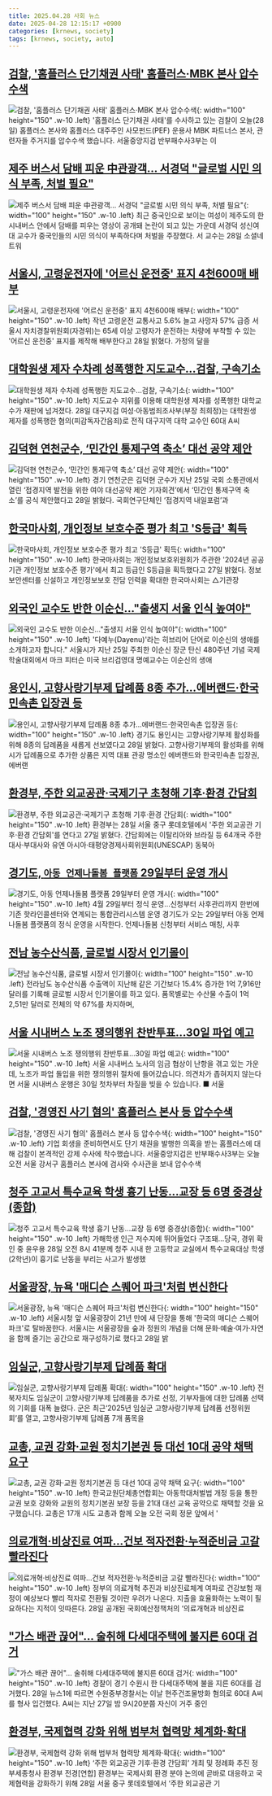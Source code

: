```yaml
---
title: 2025.04.28 사회 뉴스
date: 2025-04-28 12:15:17 +0900
categories: [krnews, society]
tags: [krnews, society, auto]
---
```

## [검찰, '홈플러스 단기채권 사태' 홈플러스·MBK 본사 압수수색](https://n.news.naver.com/mnews/article/437/0000438815)

![검찰, '홈플러스 단기채권 사태' 홈플러스·MBK 본사 압수수색](https://mimgnews.pstatic.net/image/origin/437/2025/04/28/438815.jpg?type=nf220_150){: width="100" height="150" .w-10 .left}
'홈플러스 단기채권 사태'를 수사하고 있는 검찰이 오늘(28일) 홈플러스 본사와 홈플러스 대주주인 사모펀드(PEF) 운용사 MBK 파트너스 본사, 관련자들 주거지를 압수수색 했습니다. 서울중앙지검 반부패수사3부는 이

## [제주 버스서 담배 피운 中관광객… 서경덕 "글로벌 시민 의식 부족, 처벌 필요"](https://n.news.naver.com/mnews/article/014/0005342179)

![제주 버스서 담배 피운 中관광객… 서경덕 "글로벌 시민 의식 부족, 처벌 필요"](https://mimgnews.pstatic.net/image/origin/014/2025/04/28/5342179.jpg?type=nf220_150){: width="100" height="150" .w-10 .left}
최근 중국인으로 보이는 여성이 제주도의 한 시내버스 안에서 담배를 피우는 영상이 공개돼 논란이 되고 있는 가운데 서경덕 성신여대 교수가 중국인들의 시민 의식이 부족하다며 처벌을 주장했다. 서 교수는 28일 소셜네트워

## [서울시, 고령운전자에 '어르신 운전중' 표지 4천600매 배부](https://n.news.naver.com/mnews/article/001/0015355265)

![서울시, 고령운전자에 '어르신 운전중' 표지 4천600매 배부](https://mimgnews.pstatic.net/image/origin/001/2025/04/28/15355265.jpg?type=nf220_150){: width="100" height="150" .w-10 .left}
작년 고령운전 교통사고 5.6% 늘고 사망자 57% 급증 서울시 자치경찰위원회(자경위)는 65세 이상 고령자가 운전하는 차량에 부착할 수 있는 '어르신 운전중' 표지를 제작해 배부한다고 28일 밝혔다. 가정의 달을

## [대학원생 제자 수차례 성폭행한 지도교수…검찰, 구속기소](https://n.news.naver.com/mnews/article/081/0003537073)

![대학원생 제자 수차례 성폭행한 지도교수…검찰, 구속기소](https://mimgnews.pstatic.net/image/origin/081/2025/04/28/3537073.jpg?type=nf220_150){: width="100" height="150" .w-10 .left}
지도교수 지위를 이용해 대학원생 제자를 성폭행한 대학교수가 재판에 넘겨졌다. 28일 대구지검 여성·아동범죄조사부(부장 최희정)는 대학원생 제자를 성폭행한 혐의(피감독자간음죄)로 전직 대구지역 대학 교수인 60대 A씨

## [김덕현 연천군수, ‘민간인 통제구역 축소’ 대선 공약 제안](https://n.news.naver.com/mnews/article/421/0008218453)

![김덕현 연천군수, ‘민간인 통제구역 축소’ 대선 공약 제안](https://mimgnews.pstatic.net/image/origin/421/2025/04/28/8218453.jpg?type=nf220_150){: width="100" height="150" .w-10 .left}
경기 연천군은 김덕현 군수가 지난 25일 국회 소통관에서 열린 ‘접경지역 발전을 위한 여야 대선공약 제안 기자회견’에서 ‘민간인 통제구역 축소’를 공식 제안했다고 28일 밝혔다. 국회연구단체인 ‘접경지역 내일포럼’과

## [한국마사회, 개인정보 보호수준 평가 최고 'S등급' 획득](https://n.news.naver.com/mnews/article/421/0008216841)

![한국마사회, 개인정보 보호수준 평가 최고 'S등급' 획득](https://mimgnews.pstatic.net/image/origin/421/2025/04/27/8216841.jpg?type=nf220_150){: width="100" height="150" .w-10 .left}
한국마사회는 개인정보보호위원회가 주관한 '2024년 공공기관 개인정보 보호수준 평가'에서 최고 등급인 S등급을 획득했다고 27일 밝혔다. 정보보안센터를 신설하고 개인정보보호 전담 인력을 확대한 한국마사회는 △기관장

## [외국인 교수도 반한 이순신…"출생지 서울 인식 높여야"](https://n.news.naver.com/mnews/article/277/0005584700)

![외국인 교수도 반한 이순신…"출생지 서울 인식 높여야"](https://mimgnews.pstatic.net/image/origin/277/2025/04/28/5584700.jpg?type=nf220_150){: width="100" height="150" .w-10 .left}
'다예누(Dayenu)'라는 히브리어 단어로 이순신의 생애를 소개하고자 합니다." 서울시가 지난 25일 주최한 이순신 장군 탄신 480주년 기념 국제학술대회에서 마크 피터슨 미국 브리검영대 명예교수는 이순신의 생애

## [용인시, 고향사랑기부제 답례품 8종 추가...에버랜드·한국민속촌 입장권 등](https://n.news.naver.com/mnews/article/014/0005342051)

![용인시, 고향사랑기부제 답례품 8종 추가...에버랜드·한국민속촌 입장권 등](https://mimgnews.pstatic.net/image/origin/014/2025/04/28/5342051.jpg?type=nf220_150){: width="100" height="150" .w-10 .left}
경기도 용인시는 고향사랑기부제 활성화를 위해 8종의 답례품을 새롭게 선보였다고 28일 밝혔다. 고향사랑기부제의 활성화를 위해 시가 답례품으로 추가한 상품은 지역 대표 관광 명소인 에버랜드와 한국민속촌 입장권, 에버랜

## [환경부, 주한 외교공관·국제기구 초청해 기후·환경 간담회](https://n.news.naver.com/mnews/article/001/0015356247)

![환경부, 주한 외교공관·국제기구 초청해 기후·환경 간담회](https://mimgnews.pstatic.net/image/origin/001/2025/04/28/15356247.jpg?type=nf220_150){: width="100" height="150" .w-10 .left}
환경부는 28일 서울 중구 롯데호텔에서 '주한 외교공관 기후·환경 간담회'를 연다고 27일 밝혔다. 간담회에는 이탈리아와 브라질 등 64개국 주한 대사·부대사와 유엔 아시아·태평양경제사회위원회(UNESCAP) 동북아

## [경기도, `아동 언제나돌봄 플랫폼` 29일부터 운영 개시](https://n.news.naver.com/mnews/article/029/0002950997)

![경기도, `아동 언제나돌봄 플랫폼` 29일부터 운영 개시](https://mimgnews.pstatic.net/image/origin/029/2025/04/28/2950997.jpg?type=nf220_150){: width="100" height="150" .w-10 .left}
4월 29일부터 정식 운영…신청부터 사후관리까지 한번에 기존 핫라인콜센터와 연계되는 통합관리시스템 운영 경기도가 오는 29일부터 아동 언제나돌봄 플랫폼의 정식 운영을 시작한다. 언제나돌봄 신청부터 서비스 매칭, 사후

## [전남 농수산식품, 글로벌 시장서 인기몰이](https://n.news.naver.com/mnews/article/031/0000927989)

![전남 농수산식품, 글로벌 시장서 인기몰이](https://mimgnews.pstatic.net/image/origin/031/2025/04/28/927989.jpg?type=nf220_150){: width="100" height="150" .w-10 .left}
전라남도 농수산식품 수출액이 지난해 같은 기간보다 15.4% 증가한 1억 7,916만 달러를 기록해 글로벌 시장서 인기몰이를 하고 있다. 품목별로는 수산물 수출이 1억 2,51만 달러로 전체의 약 67%를 차지하며,

## [서울 시내버스 노조 쟁의행위 찬반투표…30일 파업 예고](https://n.news.naver.com/mnews/article/056/0011940526)

![서울 시내버스 노조 쟁의행위 찬반투표…30일 파업 예고](https://mimgnews.pstatic.net/image/origin/056/2025/04/28/11940526.jpg?type=nf220_150){: width="100" height="150" .w-10 .left}
서울 시내버스 노사의 임금 협상이 난항을 겪고 있는 가운데, 노조가 파업 돌입을 위한 쟁의행위 절차에 들어갔습니다. 의견차가 좁혀지지 않는다면 서울 시내버스 운행은 30일 첫차부터 차질을 빚을 수 있습니다. ■ 서울

## [검찰, '경영진 사기 혐의' 홈플러스 본사 등 압수수색](https://n.news.naver.com/mnews/article/052/0002186057)

![검찰, '경영진 사기 혐의' 홈플러스 본사 등 압수수색](https://mimgnews.pstatic.net/image/origin/052/2025/04/28/2186057.jpg?type=nf220_150){: width="100" height="150" .w-10 .left}
기업 회생을 준비하면서도 단기 채권을 발행한 의혹을 받는 홈플러스에 대해 검찰이 본격적인 강제 수사에 착수했습니다. 서울중앙지검은 반부패수사3부는 오늘 오전 서울 강서구 홈플러스 본사에 검사와 수사관을 보내 압수수색

## [청주 고교서 특수교육 학생 흉기 난동…교장 등 6명 중경상(종합)](https://n.news.naver.com/mnews/article/001/0015355823)

![청주 고교서 특수교육 학생 흉기 난동…교장 등 6명 중경상(종합)](https://mimgnews.pstatic.net/image/origin/001/2025/04/28/15355823.jpg?type=nf220_150){: width="100" height="150" .w-10 .left}
가해학생 인근 저수지에 뛰어들었다 구조돼…당국, 경위 확인 중 윤우용 28일 오전 8시 41분께 청주 시내 한 고등학교 교실에서 특수교육대상 학생(2학년)이 흉기로 난동을 부리는 사고가 발생했

## [서울광장, 뉴욕 '매디슨 스퀘어 파크'처럼 변신한다](https://n.news.naver.com/mnews/article/079/0004018320)

![서울광장, 뉴욕 '매디슨 스퀘어 파크'처럼 변신한다](https://mimgnews.pstatic.net/image/origin/079/2025/04/28/4018320.jpg?type=nf220_150){: width="100" height="150" .w-10 .left}
서울시청 앞 서울광장이 21년 만에 새 단장을 통해 '한국의 매디슨 스퀘어 파크'로 탈바꿈한다. 서울시는 서울광장을 숲과 정원의 개념을 더해 문화·예술·여가·자연을 함께 즐기는 공간으로 재구성하기로 했다고 28일 밝

## [임실군, 고향사랑기부제 답례품 확대](https://n.news.naver.com/mnews/article/031/0000928052)

![임실군, 고향사랑기부제 답례품 확대](https://mimgnews.pstatic.net/image/origin/031/2025/04/28/928052.jpg?type=nf220_150){: width="100" height="150" .w-10 .left}
전북자치도 임실군이 고향사랑기부제 답례품을 추가로 선정, 기부자들에 대한 답례품 선택의 기회를 대폭 늘렸다. 군은 최근‘2025년 임실군 고향사랑기부제 답례품 선정위원회’를 열고, 고향사랑기부제 답례품 7개 품목을

## [교총, 교권 강화·교원 정치기본권 등 대선 10대 공약 채택 요구](https://n.news.naver.com/mnews/article/055/0001253227)

![교총, 교권 강화·교원 정치기본권 등 대선 10대 공약 채택 요구](https://mimgnews.pstatic.net/image/origin/055/2025/04/28/1253227.jpg?type=nf220_150){: width="100" height="150" .w-10 .left}
한국교원단체총연합회는 아동학대처벌법 개정 등을 통한 교권 보호 강화와 교원의 정치기본권 보장 등을 21대 대선 교육 공약으로 채택할 것을 요구했습니다. 교총은 17개 시도 교총과 함께 오늘 오전 국회 정문 앞에서 '

## [의료개혁·비상진료 여파…건보 적자전환·누적준비금 고갈 빨라진다](https://n.news.naver.com/mnews/article/025/0003437137)

![의료개혁·비상진료 여파…건보 적자전환·누적준비금 고갈 빨라진다](https://mimgnews.pstatic.net/image/origin/025/2025/04/28/3437137.jpg?type=nf220_150){: width="100" height="150" .w-10 .left}
정부의 의료개혁 추진과 비상진료체계 여파로 건강보험 재정이 예상보다 빨리 적자로 전환될 것이란 우려가 나온다. 지출을 효율화하는 노력이 필요하다는 지적이 잇따른다. 28일 공개된 국회예산정책처의 ‘의료개혁과 비상진료

## ["가스 배관 끊어"… 술취해 다세대주택에 불지른 60대 검거](https://n.news.naver.com/mnews/article/417/0001073719)

!["가스 배관 끊어"… 술취해 다세대주택에 불지른 60대 검거](https://mimgnews.pstatic.net/image/origin/417/2025/04/28/1073719.jpg?type=nf220_150){: width="100" height="150" .w-10 .left}
경찰이 경기 수원시 한 다세대주택에 불을 지른 60대를 검거했다. 28일 뉴스1에 따르면 수원중부경찰서는 이날 현주건조물방화 혐의로 60대 A씨를 형사 입건했다. A씨는 지난 27일 밤 9시20분쯤 자신이 거주 중인

## [환경부, 국제협력 강화 위해 범부처 협력망 체계화·확대](https://n.news.naver.com/mnews/article/016/0002463762)

![환경부, 국제협력 강화 위해 범부처 협력망 체계화·확대](https://mimgnews.pstatic.net/image/origin/016/2025/04/28/2463762.jpg?type=nf220_150){: width="100" height="150" .w-10 .left}
‘주한 외교공관 기후·환경 간담회’ 개최 및 정례화 추진 정부세종청사 환경부 전경[연합] 환경부는 국제사회 환경 분야 논의에 곧바로 대응하고 국제협력을 강화하기 위해 28일 서울 중구 롯데호텔에서 ‘주한 외교공관 기

